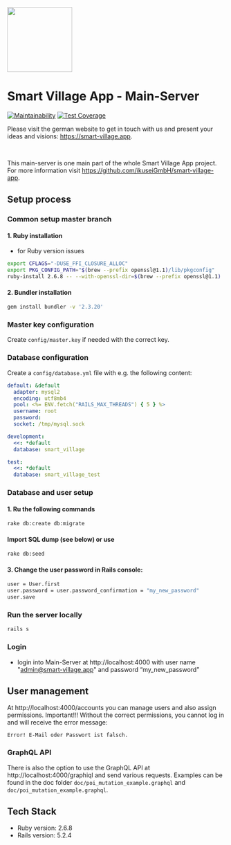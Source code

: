 <img src="https://github.com/smart-village-solutions/smart-village-app-app/raw/master/smart-village-app-logo.png" width="150">

# Smart Village App - Main-Server

[![Maintainability](https://api.codeclimate.com/v1/badges/e3b4b85a95fa2edf58a4/maintainability)](https://codeclimate.com/github/ikuseiGmbH/smart-village-app-mainserver/maintainability) [![Test Coverage](https://api.codeclimate.com/v1/badges/e3b4b85a95fa2edf58a4/test_coverage)](https://codeclimate.com/github/ikuseiGmbH/smart-village-app-mainserver/test_coverage)

Please visit the german website to get in touch with us and present your ideas and visions: https://smart-village.app.

&nbsp;

This main-server is one main part of the whole Smart Village App project. For more information visit https://github.com/ikuseiGmbH/smart-village-app.

## Setup process

### Common setup master branch

#### 1. Ruby installation

- for Ruby version issues

```bash
export CFLAGS="-DUSE_FFI_CLOSURE_ALLOC"
export PKG_CONFIG_PATH="$(brew --prefix openssl@1.1)/lib/pkgconfig"
ruby-install 2.6.8 -- --with-openssl-dir=$(brew --prefix openssl@1.1)
```

#### 2. Bundler installation

```bash
gem install bundler -v '2.3.20'
```

### Master key configuration

Create `config/master.key` if needed with the correct key.

### Database configuration

Create a `config/database.yml` file with e.g. the following content:

```yml
default: &default
  adapter: mysql2
  encoding: utf8mb4
  pool: <%= ENV.fetch("RAILS_MAX_THREADS") { 5 } %>
  username: root
  password:
  socket: /tmp/mysql.sock

development:
  <<: *default
  database: smart_village

test:
  <<: *default
  database: smart_village_test
```

### Database and user setup

#### 1. Ru the following commands

```bash
rake db:create db:migrate
```

#### Import SQL dump (see below) or use

```bash
rake db:seed
```

#### 3. Change the user password in Rails console:

```bash
user = User.first
user.password = user.password_confirmation = "my_new_password"
user.save
```

### Run the server locally

```bash
rails s
```

### Login

- login into Main-Server at http://localhost:4000 with user name "admin@smart-village.app" and password “my_new_password”

## User management

At http://localhost:4000/accounts you can manage users and also assign permissions. Important!!! Without the correct permissions, you cannot log in and will receive the error message:

```
Error! E-Mail oder Passwort ist falsch.
```

### GraphQL API

There is also the option to use the GraphQL API at http://localhost:4000/graphiql and send various requests. Examples can be found in the doc folder `doc/poi_mutation_example.graphql` and `doc/poi_mutation_example.graphql`.

## Tech Stack

- Ruby version: 2.6.8
- Rails version: 5.2.4
